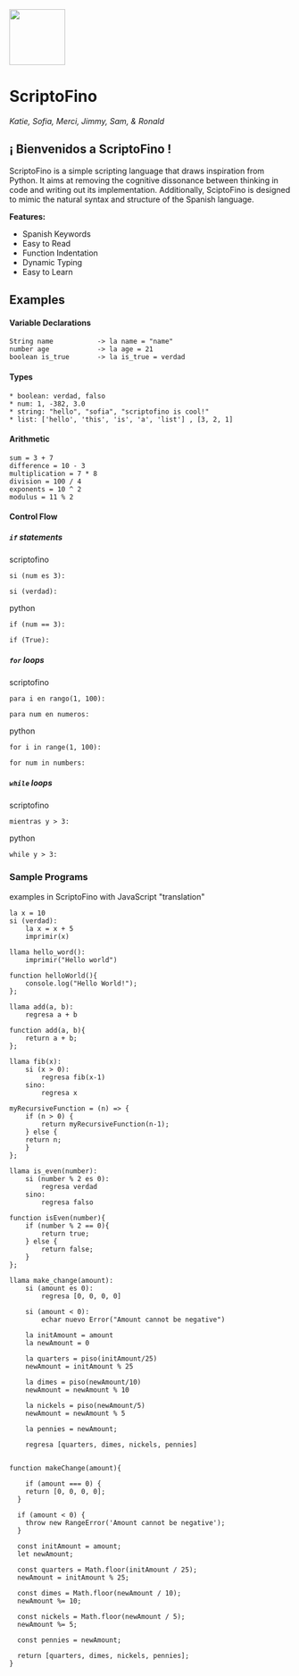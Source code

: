 <img src="https://raw.githubusercontent.com/samsavv/Scriptofino/master/docs/scriptofino-logo.png" width=100 height=100>

# ScriptoFino

*Katie, Sofia, Merci, Jimmy, Sam, & Ronald*

## ¡ Bienvenidos a ScriptoFino !

ScriptoFino is a simple scripting language that draws inspiration from Python. It aims at removing the cognitive dissonance between thinking in code and writing out its implementation. Additionally, SciptoFino is designed to mimic the natural syntax and structure of the Spanish language. 

**Features:**
- Spanish Keywords
- Easy to Read
- Function Indentation
- Dynamic Typing 
- Easy to Learn 

## Examples
#### Variable Declarations

```
String name           -> la name = "name"
number age            -> la age = 21
boolean is_true       -> la is_true = verdad
```

#### Types
```
* boolean: verdad, falso
* num: 1, -382, 3.0
* string: "hello", "sofia", "scriptofino is cool!"
* list: ['hello', 'this', 'is', 'a', 'list'] , [3, 2, 1]
```
#### Arithmetic
```
sum = 3 + 7
difference = 10 - 3
multiplication = 7 * 8
division = 100 / 4
exponents = 10 ^ 2
modulus = 11 % 2
```

#### Control Flow
##### `if` statements
scriptofino
```
si (num es 3):

si (verdad):
```
python
```
if (num == 3):

if (True):
```
##### `for` loops 
scriptofino
```
para i en rango(1, 100):

para num en numeros:
```
python
```
for i in range(1, 100):

for num in numbers:
```
##### `while` loops
scriptofino
```
mientras y > 3:
```

python
```
while y > 3:
```
### Sample Programs
examples in ScriptoFino with JavaScript "translation"
```
la x = 10
si (verdad):
    la x = x + 5
    imprimir(x)
```

```
llama hello_word():
    imprimir("Hello world")

function helloWorld(){
    console.log("Hello World!");
};
```

```
llama add(a, b):
    regresa a + b

function add(a, b){
    return a + b;
};
```

```
llama fib(x):
    si (x > 0):
        regresa fib(x-1)
    sino: 
        regresa x

myRecursiveFunction = (n) => {
    if (n > 0) {
        return myRecursiveFunction(n-1);
    } else {
	return n;
    }
};  
```

```
llama is_even(number):
    si (number % 2 es 0):
        regresa verdad
    sino:
        regresa falso

function isEven(number){
    if (number % 2 == 0){
        return true;
    } else {
        return false;
    }
};
```

```
llama make_change(amount):
    si (amount es 0):
        regresa [0, 0, 0, 0]
    
    si (amount < 0):
        echar nuevo Error("Amount cannot be negative")

    la initAmount = amount
    la newAmount = 0

    la quarters = piso(initAmount/25)
    newAmount = initAmount % 25

    la dimes = piso(newAmount/10)
    newAmount = newAmount % 10

    la nickels = piso(newAmount/5)
    newAmount = newAmount % 5

    la pennies = newAmount;

    regresa [quarters, dimes, nickels, pennies]


function makeChange(amount){
    
    if (amount === 0) {
    return [0, 0, 0, 0];
  }

  if (amount < 0) {
    throw new RangeError('Amount cannot be negative');
  }

  const initAmount = amount;
  let newAmount;

  const quarters = Math.floor(initAmount / 25);
  newAmount = initAmount % 25;

  const dimes = Math.floor(newAmount / 10);
  newAmount %= 10;

  const nickels = Math.floor(newAmount / 5);
  newAmount %= 5;

  const pennies = newAmount;

  return [quarters, dimes, nickels, pennies];
}
```
